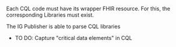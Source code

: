 Each CQL code must have its wrapper FHIR resource. 
For this, the corresponding Libraries must exist.

The IG Publisher is able to parse CQL libraries



* TO DO: Capture "critical data elements" in CQL

